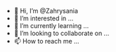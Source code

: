 - 👋 Hi, I’m @Zahrysania
- 👀 I’m interested in ...
- 🌱 I’m currently learning ...
- 💞️ I’m looking to collaborate on ...
- 📫 How to reach me ...

<!---
Zahrysania/Zahrysania is a ✨ special ✨ repository because its `README.md` (this file) appears on your GitHub profile.
You can click the Preview link to take a look at your changes.
--->
